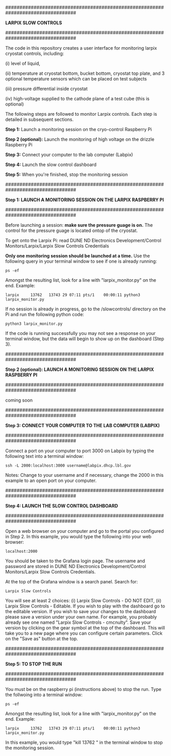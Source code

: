 #################################################################################

**LARPIX SLOW CONTROLS** 

#################################################################################

The code in this repository creates a user interface for monitoring larpix cryostat controls, including:  

(i) level of liquid, 

(ii) temperature at cryostat bottom, bucket bottom, cryostat top plate, and 3 optional temperature sensors which can be placed on test subjects

(iii) pressure differential inside cryostat

(iv) high-voltage supplied to the cathode plane of a test cube (this is optional)

The following steps are followed to monitor Larpix controls. Each step is detailed in subsequent sections.

**Step 1:** Launch a monitoring session on the cryo-control Raspberry Pi

**Step 2 (optional):** Launch the monitoring of high voltage on the drizzle Raspberry Pi

**Step 3:** Connect your computer to the lab computer (Labpix)

**Step 4:** Launch the slow control dashboard

**Step 5:** When you're finished, stop the monitoring session

#################################################################################

**Step 1: LAUNCH A MONITORING SESSION ON THE LARPIX RASPBERRY PI** 

#################################################################################

Before launching a session: **make sure the pressure guage is on.** The control for the pressure guage is located ontop of the cryostat. 

To get onto the Larpix Pi: read DUNE ND Electronics Development/Control Monitors/Larpix/Larpix Slow Controls Credentials

**Only one monitoring session should be launched at a time.** Use the following query in your terminal window to see if one is already running:

	ps -ef

Amongst the resulting list, look for a line with "larpix_monitor.py" on the end. Example:

	larpix     13762   13743 29 07:11 pts/1    00:00:11 python3 larpix_monitor.py

If no session is already in progress, go to the /slowcontrols/ directory on the Pi and run the following python code:

	python3 larpix_monitor.py

If the code is running successfully you may not see a response on your terminal window, but the data will begin to show up on the dashboard (Step 3).

#################################################################################

**Step 2 (optional): LAUNCH A MONITORING SESSION ON THE LARPIX RASPBERRY PI** 

#################################################################################

coming soon

#################################################################################

**Step 3: CONNECT YOUR COMPUTER TO THE LAB COMPUTER (LABPIX)**

#################################################################################

Connect a port on your computer to port 3000 on Labpix by typing the following text into a terminal window:

	ssh -L 2000:localhost:3000 username@labpix.dhcp.lbl.gov

Notes: Change to your username and if necessary, change the 2000 in this example to an open port on your computer. 

#################################################################################

**Step 4: LAUNCH THE SLOW CONTROL DASHBOARD**

#################################################################################

Open a web browser on your computer and go to the portal you configured in Step 2. In this example, you would type the following into your web browser:

	localhost:2000

You should be taken to the Grafana login page. The username and password are stored in DUNE ND Electronics Development/Control Monitors/Larpix Slow Controls Credentials.

At the top of the Grafana window is a search panel. Search for:

 	Larpix Slow Controls

You will see at least 2 choices: (i) Larpix Slow Controls - DO NOT EDIT, (ii) Larpix Slow Controls - Editable. If you wish to play with the dashboard go to the editable version. If you wish to save your changes to the dashboard please save a version under your own name. For example, you probably already see one named "Larpix Slow Controls - cmcnulty". Save your version by clicking on the gear symbol at the top of the dashboard. This will take you to a new page where you can configure certain parameters. Click on the "Save as" button at the top. 

#################################################################################

**Step 5: TO STOP THE RUN** 

#################################################################################

You must be on the raspberry pi (instructions above) to stop the run. Type the follwoing into a terminal window:

	ps -ef

Amongst the resulting list, look for a line with "larpix_monitor.py" on the end. Example:

	larpix     13762   13743 29 07:11 pts/1    00:00:11 python3 larpix_monitor.py

In this example, you would type "kill 13762 <return>" in the terminal window to stop the monitoring session.
